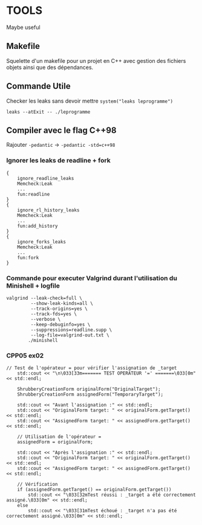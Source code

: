 # TOOLS
Maybe useful


## Makefile

Squelette d'un makefile pour un projet en C++ avec gestion des fichiers objets ainsi que des dépendances.

## Commande Utile

Checker les leaks sans devoir mettre `system("leaks leprogramme")`
```
leaks --atExit -- ./leprogramme
```


## Compiler avec le flag C++98

Rajouter `-pedantic` -> `-pedantic -std=c++98`

### Ignorer les leaks de readline + fork
    
```
{
    ignore_readline_leaks
    Memcheck:Leak
    ...
    fun:readline
}
{
    ignore_rl_history_leaks
    Memcheck:Leak
    ...
    fun:add_history
}
{
    ignore_forks_leaks
    Memcheck:Leak
    ...
    fun:fork
}
```

### Commande pour executer Valgrind durant l'utilisation du Minishell + logfile

```
valgrind --leak-check=full \
         --show-leak-kinds=all \
         --track-origins=yes \
         --track-fds=yes \
         --verbose \
         --keep-debuginfo=yes \
         --suppressions=readline.supp \
         --log-file=valgrind-out.txt \
        ./minishell
```


### CPP05 ex02
```
// Test de l'opérateur = pour vérifier l'assignation de _target
    std::cout << "\n\033[33m======= TEST OPERATEUR '=' =======\033[0m" << std::endl;

    ShrubberyCreationForm originalForm("OriginalTarget");
    ShrubberyCreationForm assignedForm("TemporaryTarget");

    std::cout << "Avant l'assignation :" << std::endl;
    std::cout << "OriginalForm target: " << originalForm.getTarget() << std::endl;
    std::cout << "AssignedForm target: " << assignedForm.getTarget() << std::endl;

    // Utilisation de l'opérateur =
    assignedForm = originalForm;

    std::cout << "Après l'assignation :" << std::endl;
    std::cout << "OriginalForm target: " << originalForm.getTarget() << std::endl;
    std::cout << "AssignedForm target: " << assignedForm.getTarget() << std::endl;

    // Vérification
    if (assignedForm.getTarget() == originalForm.getTarget())
        std::cout << "\033[32mTest réussi : _target a été correctement assigné.\033[0m" << std::endl;
    else
        std::cout << "\033[31mTest échoué : _target n'a pas été correctement assigné.\033[0m" << std::endl;
```
